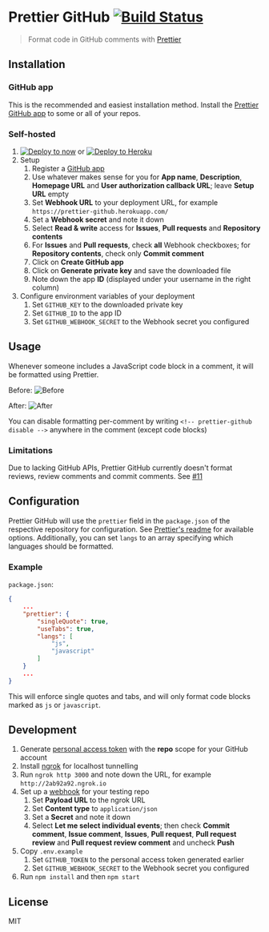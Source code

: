 # Prettier GitHub [![Build Status](https://travis-ci.org/jgierer12/prettier-github.svg?branch=master)](https://travis-ci.org/jgierer12/prettier-github)

> Format code in GitHub comments with [Prettier](https://github.com/prettier/prettier)

## Installation

### GitHub app

This is the recommended and easiest installation method. Install the [Prettier GitHub app](https://github.com/apps/prettier-github) to some or all of your repos.

### Self-hosted

1. [![Deploy to now](https://deploy.now.sh/static/button.svg)](https://deploy.now.sh/?repo=https://github.com/jgierer12/prettier-github&env=GITHUB_KEY&env=GITHUB_ID&env=GITHUB_WEBHOOK_SECRET) or [![Deploy to Heroku](https://www.herokucdn.com/deploy/button.svg)](https://heroku.com/deploy?template=https://github.com/jgierer12/prettier-github)
1. Setup
	1. Register a [GitHub app](https://github.com/settings/apps/new)
	1. Use whatever makes sense for you for **App name**, **Description**, **Homepage URL** and **User authorization callback URL**; leave **Setup URL** empty
	1. Set **Webhook URL** to your deployment URL, for example `https://prettier-github.herokuapp.com/`
	1. Set a **Webhook secret** and note it down
	1. Select **Read & write** access for **Issues**, **Pull requests** and **Repository contents**
	1. For **Issues** and **Pull requests**, check **all** Webhook checkboxes; for **Repository contents**, check only **Commit comment**
	1. Click on **Create GitHub app**
	1. Click on **Generate private key** and save the downloaded file
	1. Note down the app **ID** (displayed under your username in the right column)
1. Configure environment variables of your deployment
	1. Set `GITHUB_KEY` to the downloaded private key
	1. Set `GITHUB_ID` to the app ID
	1. Set `GITHUB_WEBHOOK_SECRET` to the Webhook secret you configured

## Usage

Whenever someone includes a JavaScript code block in a comment, it will be formatted using Prettier.

Before: ![Before](https://user-images.githubusercontent.com/4331946/27002184-bf126a80-4dda-11e7-9806-87d697cbe774.png)

After: ![After](https://user-images.githubusercontent.com/4331946/27002183-b8f78f2c-4dda-11e7-9180-0d4210fee32b.png)

You can disable formatting per-comment by writing `<!-- prettier-github disable -->` anywhere in the comment (except code blocks)

### Limitations

Due to lacking GitHub APIs, Prettier GitHub currently doesn't format reviews, review comments and commit comments. See [#11](https://github.com/jgierer12/prettier-github/issues/11)

## Configuration

Prettier GitHub will use the `prettier` field in the `package.json` of the respective repository for configuration. See [Prettier's readme](https://github.com/prettier/prettier#options) for available options. Additionally, you can set `langs` to an array specifying which languages should be formatted.

### Example

`package.json`:
```json
{
	...
	"prettier": {
		"singleQuote": true,
		"useTabs": true,
		"langs": [
			"js",
			"javascript"
		]
	}
	...
}
```

This will enforce single quotes and tabs, and will only format code blocks marked as `js` or `javascript`.

## Development

1. Generate [personal access token](https://github.com/settings/tokens/new) with the **repo** scope for your GitHub account
1. Install [ngrok](https://ngrok.com/) for localhost tunnelling
1. Run `ngrok http 3000` and note down the URL, for example `http://2ab92a92.ngrok.io`
1. Set up a [webhook](https://developer.github.com/webhooks/creating/#setting-up-a-webhook) for your testing repo
	1. Set **Payload URL** to the ngrok URL
	1. Set **Content type** to `application/json`
	1. Set a **Secret** and note it down
	1. Select **Let me select individual events**; then check **Commit comment**, **Issue comment**, **Issues**, **Pull request**, **Pull request review** and **Pull request review comment** and uncheck **Push**
1. Copy `.env.example`
	1. Set `GITHUB_TOKEN` to the personal access token generated earlier
	1. Set `GITHUB_WEBHOOK_SECRET` to the Webhook secret you configured
1. Run `npm install` and then `npm start`

## License

MIT
